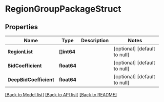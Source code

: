 # RegionGroupPackageStruct

## Properties
Name | Type | Description | Notes
------------ | ------------- | ------------- | -------------
**RegionList** | **[]int64** |  | [optional] [default to null]
**BidCoefficient** | **float64** |  | [optional] [default to null]
**DeepBidCoefficient** | **float64** |  | [optional] [default to null]

[[Back to Model list]](../README.md#documentation-for-models) [[Back to API list]](../README.md#documentation-for-api-endpoints) [[Back to README]](../README.md)


